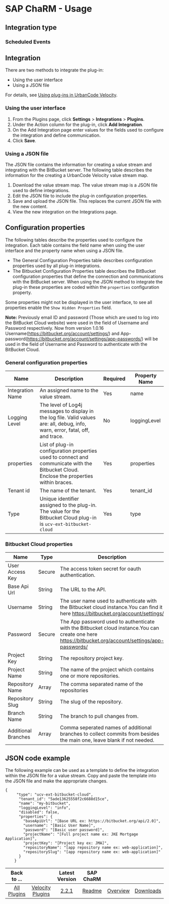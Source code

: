 
# SAP ChaRM - Usage



## Integration type



### Scheduled Events


## Integration

There are two methods to integrate the plug-in:
* Using the user interface
* Using a JSON file

For details, see [Using plug-ins in UrbanCode Velocity](https://community.ibm.com/community/user/wasdevops/blogs/osman-burucu/2022/07/20/using-plug-ins-in-urbancode-velocity).

### Using the user interface

1. From the Plugins page, click **Settings** > **Integrations** > **Plugins**.
2. Under the Action column for the plug-in, click **Add Integration**.
3. On the Add Integration page enter values for the fields used to configure the integration and define communication.
4. Click **Save**.

### Using a JSON file

The JSON file contains the information for creating a value stream and integrating with the BitBucket server. The following table describes the information for the creating a UrbanCode Velocity value stream map.

1. Download the value stream map. The value stream map is a JSON file used to define integrations.
2. Edit the JSON file to include the plug-in configuration properties.
3. Save and upload the JSON file. This replaces the current JSON file with the new content.
4. View the new integration on the Integrations page.

## Configuration properties

The following tables describe the properties used to configure the integration. Each table contains the field name when using the user interface and the property name when using a JSON file.

* The General Configuration Properties table describes configuration properties used by all plug-in integrations.
* The Bitbucket Configuration Properties table describes the BitBucket configuration properties that define the connection and communications with the BitBucket server. When using the JSON method to integrate the plug-in these properties are coded within the `properties` configuration property.

Some properties might not be displayed in the user interface, to see all properties enable the `Show Hidden Properties` field.

**Note:** Previously email ID and password (Those which are used to log into the BitBucket Cloud website) were used in the field of Username and Password respectively. Now from version 1.0.16 Username(https://bitbucket.org/account/settings/) and App-password(https://bitbucket.org/account/settings/app-passwords/) will be used in the field of Username and Password to authenticate with the BitBucket Cloud.

### General configuration properties

| Name             | Description                                                                                                                             | Required | Property Name |
| ---------------- | --------------------------------------------------------------------------------------------------------------------------------------- | -------- | ------------- |
| Integration Name | An assigned name to the value stream.                                                                                                   | Yes      | name          |
| Logging Level    | The level of Log4j messages to display in the log file. Valid values are: all, debug, info, warn, error, fatal, off, and trace.         | No       | loggingLevel  |
| properties       | List of plug-in configuration properties used to connect and communicate with the Bitbucket Cloud. Enclose the properties within braces. | Yes      | properties    |
| Tenant id        | The name of the tenant.                                                                                                                 | Yes      | tenant\_id    |
| Type             | Unique identifier assigned to the plug-in. The value for the Bitbucket Cloud plug-in is `ucv-ext-bitbucket-cloud`                         | Yes      | type          |

### Bitbucket Cloud properties

| Name                | Type   | Description                                                                                                                                           | Required | Property Name    |
| ------------------- | ------ | ----------------------------------------------------------------------------------------------------------------------------------------------------- | -------- | ---------------- |
| User Access Key     | Secure | The access token secret for oauth authentication.                                                                                                     | Yes      | ucvAccessKey     |
| Base Api Url        | String | The URL to the API.                                                                                                                                   | Yes      | baseApiUrl       |
| Username            | String | The user name used to authenticate with the Bitbucket cloud instance.You can find it here https://bitbucket.org/account/settings/                     | Yes      | consumer\_secret |
| Password            | Secure | The App password used to authenticate with the Bitbucket cloud instance.You can create one here https://bitbucket.org/account/settings/app-passwords/ | Yes      | password         |
| Project Key         | String | The repository project key.                                                                                                                           | Yes      | projectKey       |
| Project Name        | String | The name of the project which contains one or more repositories.                                                                                      | Yes      | projectName      |
| Repository Name     | Array  | The comma separated name of the repositories                                                                                                          | Yes      | repositoryName   |
| Repository Slug     | String | The slug of the repository.                                                                                                                           | Yes      | repositorySlug   |
| Branch Name         | String | The branch to pull changes from.                                                                                                                      | No       | branchName       |
| Additional Branches | Array  | Comma seperated names of additional branches to collect commits from besides the main one, leave blank if not needed.                                 | No       | otherBranches    |

## JSON code example


The following example can be used as a template to define the integration within the JSON file for a value stream. Copy and paste the template into the JSON file and make the appropriate changes.

```
{ 
     "type": "ucv-ext-bitbucket-cloud", 
      "tenant_id": "5ade13625558f2c6688d15ce", 
      "name": "my-bitbucket", 
      "loggingLevel": "info",
      "disabled": false, 
      "properties": { 
        "baseApiUrl": "[Base URL ex: https://bitbucket.org/api/2.0]", 
        "username": "[Basic User Name]", 
        "password": "[Basic user password]", 
        "projectName": "[Full project name ex: JKE Mortgage Application]", 
        "projectKey": "[Project key ex: JMA]", 
        "repositoryName": "[app repository name ex: web-application]", 
        "repositorySlug": "[app repository name ex: web-application]" 
      } 
    }
```



|Back to ...||Latest Version| SAP ChaRM |||
| :---: | :---: | :---: | :---: | :---: | :---: |
|[All Plugins](../../index.md)|[Velocity Plugins](../README.md)|[2.2.1](https://raw.githubusercontent.com/UrbanCode/IBM-UCV-PLUGINS/main/files/ucv-ext-sap-charm/ucv-ext-sap-charm:1.0.1.tar.7z.001)|[Readme](README.md)|[Overview](overview.md)|[Downloads](downloads.md)|
